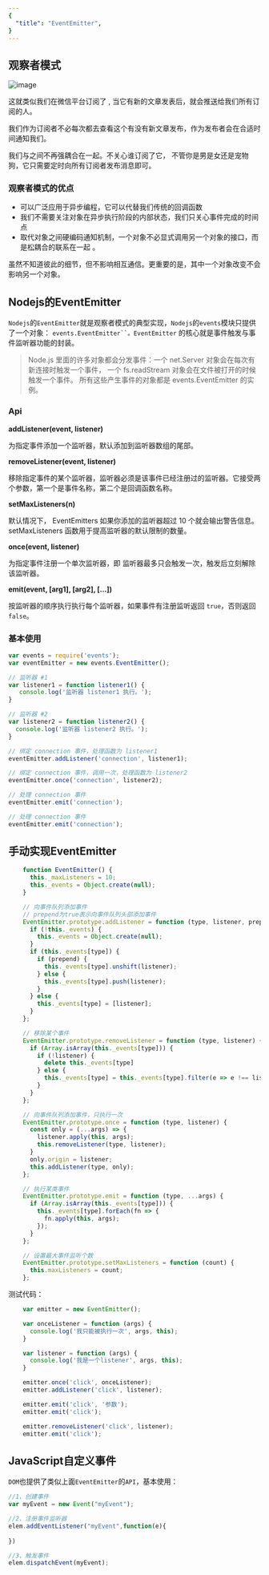 ```yaml
---
{
  "title": "EventEmitter",
}
---
```

## 观察者模式

![image](http://img.blog.csdn.net/20161126191512446)

这就类似我们在微信平台订阅了 , 当它有新的文章发表后，就会推送给我们所有订阅的人。

我们作为订阅者不必每次都去查看这个有没有新文章发布，作为发布者会在合适时间通知我们。

我们与之间不再强耦合在一起。不关心谁订阅了它， 不管你是男是女还是宠物狗，它只需要定时向所有订阅者发布消息即可。

### 观察者模式的优点

- 可以广泛应用于异步编程，它可以代替我们传统的回调函数 
- 我们不需要关注对象在异步执行阶段的内部状态，我们只关心事件完成的时间点
- 取代对象之间硬编码通知机制，一个对象不必显式调用另一个对象的接口，而是松耦合的联系在一起 。

虽然不知道彼此的细节，但不影响相互通信。更重要的是，其中一个对象改变不会影响另一个对象。

## Nodejs的EventEmitter

`Nodejs`的`EventEmitter`就是观察者模式的典型实现，`Nodejs`的`events`模块只提供了一个对象： `events.EventEmitter``。EventEmitter` 的核心就是事件触发与事件监听器功能的封装。

> Node.js 里面的许多对象都会分发事件：一个 net.Server 对象会在每次有新连接时触发一个事件， 一个 fs.readStream 对象会在文件被打开的时候触发一个事件。 所有这些产生事件的对象都是 events.EventEmitter 的实例。

### Api

**addListener(event, listener)**

为指定事件添加一个监听器，默认添加到监听器数组的尾部。

**removeListener(event, listener)**

移除指定事件的某个监听器，监听器必须是该事件已经注册过的监听器。它接受两个参数，第一个是事件名称，第二个是回调函数名称。

**setMaxListeners(n)**

默认情况下， EventEmitters 如果你添加的监听器超过 10 个就会输出警告信息。 setMaxListeners 函数用于提高监听器的默认限制的数量。

**once(event, listener)**

为指定事件注册一个单次监听器，即 监听器最多只会触发一次，触发后立刻解除该监听器。

**emit(event, [arg1], [arg2], [...])**

按监听器的顺序执行执行每个监听器，如果事件有注册监听返回 `true`，否则返回 `false`。

### 基本使用

```js
var events = require('events');
var eventEmitter = new events.EventEmitter();

// 监听器 #1
var listener1 = function listener1() {
   console.log('监听器 listener1 执行。');
}

// 监听器 #2
var listener2 = function listener2() {
  console.log('监听器 listener2 执行。');
}

// 绑定 connection 事件，处理函数为 listener1 
eventEmitter.addListener('connection', listener1);

// 绑定 connection 事件，调用一次，处理函数为 listener2
eventEmitter.once('connection', listener2);

// 处理 connection 事件 
eventEmitter.emit('connection');

// 处理 connection 事件 
eventEmitter.emit('connection');
```

## 手动实现EventEmitter

```js
    function EventEmitter() {
      this._maxListeners = 10;
      this._events = Object.create(null);
    }

    // 向事件队列添加事件
    // prepend为true表示向事件队列头部添加事件
    EventEmitter.prototype.addListener = function (type, listener, prepend) {
      if (!this._events) {
        this._events = Object.create(null);
      }
      if (this._events[type]) {
        if (prepend) {
          this._events[type].unshift(listener);
        } else {
          this._events[type].push(listener);
        }
      } else {
        this._events[type] = [listener];
      }
    };

    // 移除某个事件
    EventEmitter.prototype.removeListener = function (type, listener) {
      if (Array.isArray(this._events[type])) {
        if (!listener) {
          delete this._events[type]
        } else {
          this._events[type] = this._events[type].filter(e => e !== listener && e.origin !== listener)
        }
      }
    };

    // 向事件队列添加事件，只执行一次
    EventEmitter.prototype.once = function (type, listener) {
      const only = (...args) => {
        listener.apply(this, args);
        this.removeListener(type, listener);
      }
      only.origin = listener;
      this.addListener(type, only);
    };

    // 执行某类事件
    EventEmitter.prototype.emit = function (type, ...args) {
      if (Array.isArray(this._events[type])) {
        this._events[type].forEach(fn => {
          fn.apply(this, args);
        });
      }
    };

    // 设置最大事件监听个数
    EventEmitter.prototype.setMaxListeners = function (count) {
      this.maxListeners = count;
    };
```

测试代码：

```js
    var emitter = new EventEmitter();

    var onceListener = function (args) {
      console.log('我只能被执行一次', args, this);
    }

    var listener = function (args) {
      console.log('我是一个listener', args, this);
    }

    emitter.once('click', onceListener);
    emitter.addListener('click', listener);

    emitter.emit('click', '参数');
    emitter.emit('click');

    emitter.removeListener('click', listener);
    emitter.emit('click');
```

## JavaScript自定义事件

`DOM`也提供了类似上面`EventEmitter`的`API`，基本使用：

```js
//1、创建事件
var myEvent = new Event("myEvent");

//2、注册事件监听器
elem.addEventListener("myEvent",function(e){
  
})

//3、触发事件
elem.dispatchEvent(myEvent);
```